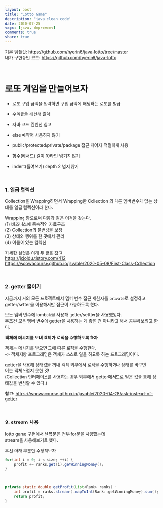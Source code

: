 ```yaml
---
layout: post
title: "Lotto Game"  
description: "java clean code"
date: 2020-07-25
tags: [java, depromeet]
comments: true
share: true
---
```


기본 템플릿: <https://github.com/hyerin6/java-lotto/tree/master>    
내가 구현중인 코드: <https://github.com/hyerin6/java-lotto>    

<br />    

# 로또 게임을 만들어보자   

- 로또 구입 금액을 입력하면 구입 금액에 해당하는 로또를 발급  
  
- 수익률을 계산해 출력    

- 자바 코드 컨벤션 참고     

- else 예약어 사용하지 않기   

- public/protected/private/package 접근 제어자 적절하게 사용      

- 함수(메서드) 길이 10라인 넘기지 않기   

- indent(들여쓰기) depth 2 넘지 않기      

<br />    


### 1. 일급 컬렉션      

Collection을 Wrapping하면서 Wrapping한 Collection 외 다른 멤버변수가 없는 상태를 일급 컬렉션이라 한다.      
   
Wrapping 함으로써 다음과 같은 이점을 갖는다.       
(1) 비즈니스에 종속적인 자료구조              
(2) Collection의 불변성을 보장              
(3) 상태와 행위를 한 곳에서 관리              
(4) 이름이 있는 컬렉션               

자세한 설명은 아래 두 글을 참고               
<https://jojoldu.tistory.com/412>        
<https://woowacourse.github.io/javable/2020-05-08/First-Class-Collection>    

<br />    

### 2. getter 줄이기       

지금까지 거의 모든 프로젝트에서 멤버 변수 접근 제한자를 `private`로 설정하고    
getter/setter을 이용해서만 접근이 가능하도록 했다.      

모든 멤버 변수에 lombok을 사용해 getter/settter을 사용했었다.       
무조건 모든 멤버 변수에 getter을 사용하는 게 좋은 건 아니라고 해서 공부해보려고 한다.     


**객체에 메시지를 보내 객체가 로직을 수행하도록 하자**              

객체는 메시지를 받으면 그에 따른 로직을 수행한다.             
-> 객체지향 프로그래밍은 객체가 스스로 일을 하도록 하는 프로그래밍이다.                    

getter을 사용해 상태값을 꺼내 객체 외부에서 로직을 수행하거나 상태를 바꾸면     
이는 객체스럽지 못한 것!    
(Collection 인터페이스를 사용하는 경우 외부에서 getter메서드로 얻은 값을 통해 상태값을 변경할 수 있다.)   

**참고**: <https://woowacourse.github.io/javable/2020-04-28/ask-instead-of-getter>    

<br />     

### 3. stream 사용     

lotto game 구현에서 반복문은 전부 for문을 사용했는데   
stream을 사용해보기로 했다.   

우선 아래 부분만 수정해보자.   


```java           
for(int i = 0; i < size; ++i) {  
    profit += ranks.get(i).getWinningMoney();  
}  
```
 
 
<br />               


```java             
private static double getProfit(List<Rank> ranks) {             
    int profit = ranks.stream().mapToInt(Rank::getWinningMoney).sum();           
	return profit;           
}              
```         

<br />               
